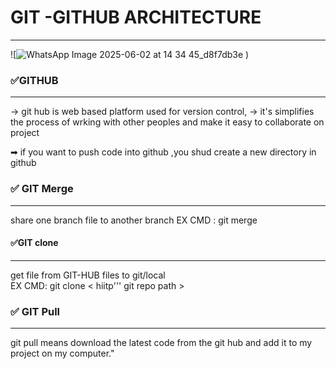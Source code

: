 # GIT -GITHUB ARCHITECTURE 
****************************

![![WhatsApp Image 2025-06-02 at 14 34 45_d8f7db3e](https://github.com/user-attachments/assets/b72a4047-50e6-4517-873a-471eec935a71)
)

### ✅GITHUB
**********************
-> git hub is web based platform used for version control,
-> it's simplifies the process of wrking with other peoples and 
   make it easy to collaborate on project

➡ if you want to push code into github ,you shud create 
   a new directory in github

### ✅ GIT Merge 
**********************
share one branch file to another branch 
EX CMD : git merge <Source-Branch> <Destination-Branch>

#### ✅GIT clone
*********************
get file from GIT-HUB files to git/local  
 EX CMD: git clone < hiitp''' git repo path >

### ✅ GIT Pull
******************
git pull means download the latest code from the git hub and add
it to my project on my computer."

